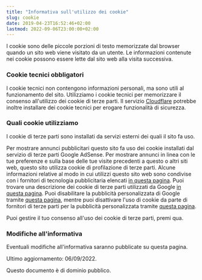 ```yaml
---
title: "Informativa sull'utilizzo dei cookie"
slug: cookie
date: 2019-04-23T16:52:46+02:00
lastmod: 2022-09-06T23:00:00+02:00
---
```


I cookie sono delle piccole porzioni di testo memorizzate dal browser quando un sito web viene visitato da un utente. Le informazioni contenute nei cookie possono essere lette dal sito web alla visita successiva.

### Cookie tecnici obbligatori

I cookie tecnici non contengono informazioni personali, ma sono utili al funzionamento del sito. Utilizziamo i cookie tecnici per memorizzare il consenso all'utilizzo dei cookie di terze parti. Il servizio [Cloudflare](https://developers.cloudflare.com/fundamentals/get-started/reference/cloudflare-cookies/) potrebbe inoltre installare dei cookie tecnici per erogare funzionalità di sicurezza.

### Quali cookie utilizziamo

I cookie di terze parti sono installati da servizi esterni dei quali il sito fa uso.

Per mostrare annunci pubblicitari questo sito fa uso dei cookie installati dal servizio di terze parti Google AdSense. Per mostrare annunci in linea con le tue preferenze e sulla base delle tue visite precedenti a questo o altri siti web, questo sito utilizza cookie di profilazione di terze parti. Alcune informazioni relative al modo in cui utilizzi questo sito web sono condivise con i fornitori di tecnologia pubblicitaria elencati [in questa pagina](https://support.google.com/adsense/answer/9012903?hl=it). Puoi trovare una descrizione dei cookie di terze parti utilizzati da Google [in questa pagina](https://policies.google.com/technologies/cookies). Puoi disabilitare la pubblicità personalizzata di Google tramite [questa pagina](https://www.google.com/settings/ads), mentre puoi disattivare l'uso di cookie da parte di fornitori di terze parti per la pubblicità personalizzata tramite [questa pagina](http://www.aboutads.info/choices/).

Puoi gestire il tuo consenso all'uso dei cookie di terze parti, <a style="cursor: pointer" onclick="window.__lxG__consent__.showConsent()">premi qua</a>.

### Modifiche all'informativa

Eventuali modifiche all'informativa saranno pubblicate su questa pagina.

Ultimo aggiornamento: 06/09/2022.

Questo documento è di dominio pubblico.

